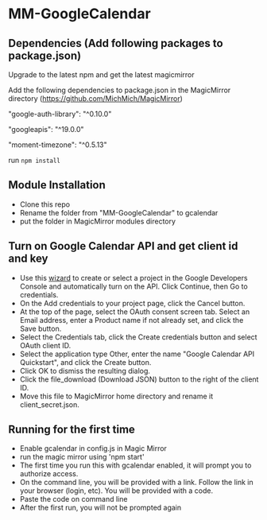 # MM-GoogleCalendar

## Dependencies (Add following packages to package.json)

Upgrade to the latest npm and get the latest magicmirror

Add the following dependencies to package.json in the MagicMirror directory (https://github.com/MichMich/MagicMirror)

"google-auth-library": "^0.10.0"

"googleapis": "^19.0.0"

"moment-timezone": "^0.5.13"

run `npm install`

## Module Installation

- Clone this repo
- Rename the folder from "MM-GoogleCalendar" to gcalendar
- put the folder in MagicMirror modules directory

## Turn on Google Calendar API and get client id and key

- Use this [wizard](https://console.developers.google.com/flows/enableapi?apiid=calendar) to create or select a project in the Google Developers Console and automatically turn on the API. Click Continue, then Go to credentials.
- On the Add credentials to your project page, click the Cancel button.
- At the top of the page, select the OAuth consent screen tab. Select an Email address, enter a Product name if not already set, and click the Save button.
- Select the Credentials tab, click the Create credentials button and select OAuth client ID.
- Select the application type Other, enter the name "Google Calendar API Quickstart", and click the Create button.
- Click OK to dismiss the resulting dialog.
- Click the file_download (Download JSON) button to the right of the client ID.
- Move this file to MagicMirror home directory and rename it client_secret.json.

## Running for the first time

- Enable gcalendar in config.js in Magic Mirror
- run the magic mirror using 'npm start'
- The first time you run this with gcalendar enabled, it will prompt you to authorize access.
- On the command line, you will be provided with a link. Follow the link in your browser (login, etc). You will be provided with a code.
- Paste the code on command line
- After the first run, you will not be prompted again







